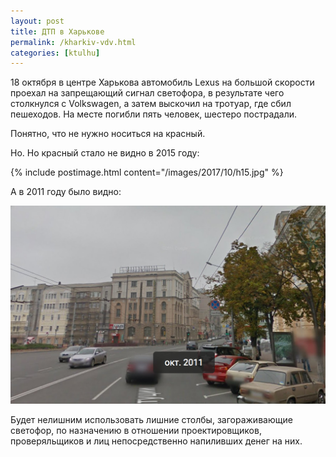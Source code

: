 ```yaml
---
layout: post
title: ДТП в Харькове
permalink: /kharkiv-vdv.html
categories: [ktulhu]
---
```


18 октября в центре Харькова автомобиль Lexus на большой скорости проехал на запрещающий сигнал светофора, в результате чего столкнулся с Volkswagen, а затем выскочил на тротуар, где сбил пешеходов. На месте погибли пять человек, шестеро пострадали.

Понятно, что не нужно носиться на красный. 

Но. Но красный стало не видно в 2015 году:

{% include postimage.html content="/images/2017/10/h15.jpg" %}

А в 2011 году было видно:

![kharkiv](/images/2017/10/h11.jpg)

Будет нелишним использовать лишние столбы, загораживающие светофор, по назначению в отношении проектировщиков, проверяльщиков и лиц непосредственно напиливших денег на них.
